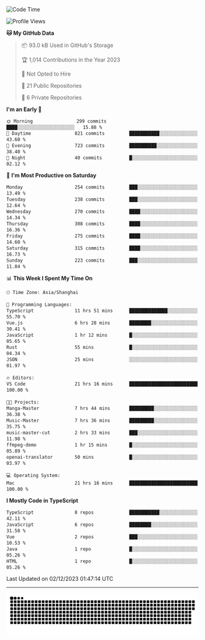 <!--
<picture>
  <source
    srcset="https://github-readme-stats.vercel.app/api?username=kevinxft&show_icons=true&theme=dark"
    media="(prefers-color-scheme: dark)"
  />
  <source
    srcset="https://github-readme-stats.vercel.app/api?username=kevinxft&show_icons=true"
    media="(prefers-color-scheme: light), (prefers-color-scheme: no-preference)"
  />
  <img src="https://github-readme-stats.vercel.app/api?username=kevinxft&show_icons=true" />
</picture>
-->

<!--START_SECTION:waka-->
![Code Time](http://img.shields.io/badge/Code%20Time-1%2C354%20hrs%2022%20mins-blue)

![Profile Views](http://img.shields.io/badge/Profile%20Views-10-blue)

**🐱 My GitHub Data** 

> 📦 93.0 kB Used in GitHub's Storage 
 > 
> 🏆 1,014 Contributions in the Year 2023
 > 
> 🚫 Not Opted to Hire
 > 
> 📜 21 Public Repositories 
 > 
> 🔑 6 Private Repositories 
 > 
**I'm an Early 🐤** 

```text
🌞 Morning                299 commits         ████░░░░░░░░░░░░░░░░░░░░░   15.88 % 
🌆 Daytime                821 commits         ███████████░░░░░░░░░░░░░░   43.60 % 
🌃 Evening                723 commits         ██████████░░░░░░░░░░░░░░░   38.40 % 
🌙 Night                  40 commits          █░░░░░░░░░░░░░░░░░░░░░░░░   02.12 % 
```
📅 **I'm Most Productive on Saturday** 

```text
Monday                   254 commits         ███░░░░░░░░░░░░░░░░░░░░░░   13.49 % 
Tuesday                  238 commits         ███░░░░░░░░░░░░░░░░░░░░░░   12.64 % 
Wednesday                270 commits         ████░░░░░░░░░░░░░░░░░░░░░   14.34 % 
Thursday                 308 commits         ████░░░░░░░░░░░░░░░░░░░░░   16.36 % 
Friday                   275 commits         ████░░░░░░░░░░░░░░░░░░░░░   14.60 % 
Saturday                 315 commits         ████░░░░░░░░░░░░░░░░░░░░░   16.73 % 
Sunday                   223 commits         ███░░░░░░░░░░░░░░░░░░░░░░   11.84 % 
```


📊 **This Week I Spent My Time On** 

```text
🕑︎ Time Zone: Asia/Shanghai

💬 Programming Languages: 
TypeScript               11 hrs 51 mins      ██████████████░░░░░░░░░░░   55.70 % 
Vue.js                   6 hrs 28 mins       ████████░░░░░░░░░░░░░░░░░   30.41 % 
JavaScript               1 hr 12 mins        █░░░░░░░░░░░░░░░░░░░░░░░░   05.65 % 
Rust                     55 mins             █░░░░░░░░░░░░░░░░░░░░░░░░   04.34 % 
JSON                     25 mins             ░░░░░░░░░░░░░░░░░░░░░░░░░   01.97 % 

🔥 Editors: 
VS Code                  21 hrs 16 mins      █████████████████████████   100.00 % 

🐱‍💻 Projects: 
Manga-Master             7 hrs 44 mins       █████████░░░░░░░░░░░░░░░░   36.38 % 
Music-Master             7 hrs 36 mins       █████████░░░░░░░░░░░░░░░░   35.75 % 
music-master-cut         2 hrs 33 mins       ███░░░░░░░░░░░░░░░░░░░░░░   11.98 % 
ffmpeg-demo              1 hr 15 mins        █░░░░░░░░░░░░░░░░░░░░░░░░   05.89 % 
openai-translator        50 mins             █░░░░░░░░░░░░░░░░░░░░░░░░   03.97 % 

💻 Operating System: 
Mac                      21 hrs 16 mins      █████████████████████████   100.00 % 
```

**I Mostly Code in TypeScript** 

```text
TypeScript               8 repos             ███████████░░░░░░░░░░░░░░   42.11 % 
JavaScript               6 repos             ████████░░░░░░░░░░░░░░░░░   31.58 % 
Vue                      2 repos             ███░░░░░░░░░░░░░░░░░░░░░░   10.53 % 
Java                     1 repo              █░░░░░░░░░░░░░░░░░░░░░░░░   05.26 % 
HTML                     1 repo              █░░░░░░░░░░░░░░░░░░░░░░░░   05.26 % 
```




 Last Updated on 02/12/2023 01:47:14 UTC
<!--END_SECTION:waka-->

---

<picture>
  <source media="(prefers-color-scheme: dark)" srcset="https://raw.githubusercontent.com/kevinxft/kevinxft/output/github-contribution-grid-snake-dark.svg">
  <source media="(prefers-color-scheme: light)" srcset="https://raw.githubusercontent.com/kevinxft/kevinxft/output/github-contribution-grid-snake.svg">
  <img alt="github contribution grid snake animation" src="https://raw.githubusercontent.com/kevinxft/kevinxft/output/github-contribution-grid-snake.svg">
</picture>